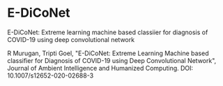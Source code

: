 # E-DiCoNet
E-DiCoNet: Extreme learning machine based classiier for diagnosis of COVID-19 using deep convolutional network

R Murugan, Tripti Goel, "E-DiCoNet: Extreme Learning Machine based classifier for Diagnosis of COVID-19 using Deep Convolutional Network", Journal of Ambient Intelligence and Humanized Computing. DOI: 10.1007/s12652-020-02688-3 
